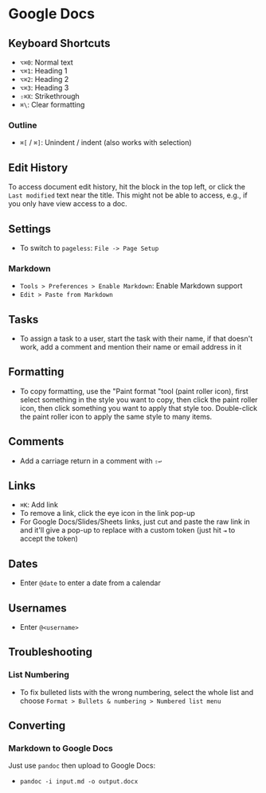 # Google Docs

## Keyboard Shortcuts

- `⌥⌘0`: Normal text
- `⌥⌘1`: Heading 1
- `⌥⌘2`: Heading 2
- `⌥⌘3`: Heading 3
- `⇧⌘X`: Strikethrough
- `⌘\`: Clear formatting

### Outline

- `⌘[` / `⌘]`: Unindent / indent (also works with selection)

## Edit History

To access document edit history, hit the block in the top left, or click the `Last modified` text near the title. This might not be able to access, e.g., if you only have view access to a doc.

## Settings

- To switch to `pageless`: `File -> Page Setup`

### Markdown

- `Tools > Preferences > Enable Markdown`: Enable Markdown support
- `Edit > Paste from Markdown`

## Tasks

- To assign a task to a user, start the task with their name, if that doesn't work, add a comment and mention their name or email address in it

## Formatting

- To copy formatting, use the "Paint format "tool (paint roller icon), first select something in the style you want to copy, then click the paint roller icon, then click something you want to apply that style too. Double-click the paint roller icon to apply the same style to many items.

## Comments

- Add a carriage return in a comment with `⇧↩`

## Links

- `⌘K`: Add link
- To remove a link, click the eye icon in the link pop-up
- For Google Docs/Slides/Sheets links, just cut and paste the raw link in and it'll give a pop-up to replace with a custom token (just hit `⇥` to accept the token)

## Dates

- Enter `@date` to enter a date from a calendar

## Usernames

- Enter `@<username>`

## Troubleshooting

### List Numbering

- To fix bulleted lists with the wrong numbering, select the whole list and choose `Format > Bullets & numbering > Numbered list menu`

## Converting

### Markdown to Google Docs

Just use `pandoc` then upload to Google Docs:

- `pandoc -i input.md -o output.docx`
